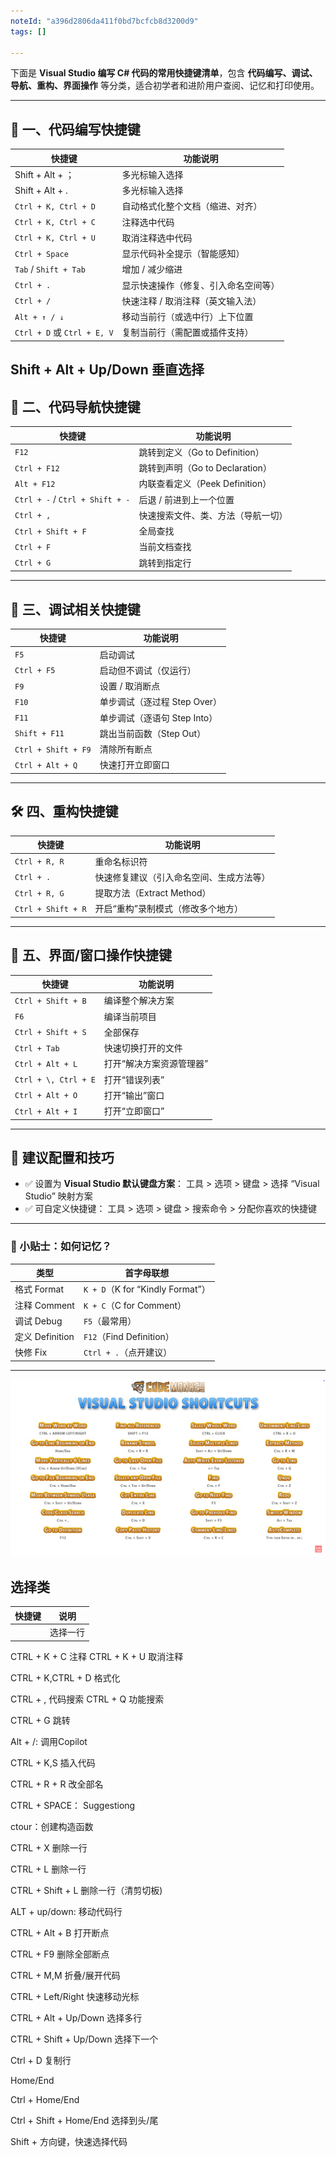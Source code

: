 ```yaml
---
noteId: "a396d2806da411f0bd7bcfcb8d3200d9"
tags: []

---
```


下面是 **Visual Studio 编写 C# 代码的常用快捷键清单**，包含 **代码编写、调试、导航、重构、界面操作** 等分类，适合初学者和进阶用户查阅、记忆和打印使用。

---

## 🧠 一、代码编写快捷键

| 快捷键                        | 功能说明               |
| -------------------------- | ------------------ |
| Shift + Alt + ；|多光标输入选择|
|Shift + Alt + . |多光标输入选择|
| `Ctrl + K, Ctrl + D`       | 自动格式化整个文档（缩进、对齐）   |
| `Ctrl + K, Ctrl + C`       | 注释选中代码             |
| `Ctrl + K, Ctrl + U`       | 取消注释选中代码           |
| `Ctrl + Space`             | 显示代码补全提示（智能感知）     |
| `Tab` / `Shift + Tab`      | 增加 / 减少缩进          |
| `Ctrl + .`                 | 显示快速操作（修复、引入命名空间等） |
| `Ctrl + /`                 | 快速注释 / 取消注释（英文输入法） |
| `Alt + ↑ / ↓`              | 移动当前行（或选中行）上下位置    |
| `Ctrl + D` 或 `Ctrl + E, V` | 复制当前行（需配置或插件支持）    |


Shift + Alt + Up/Down 垂直选择
---

## 🧭 二、代码导航快捷键

| 快捷键                             | 功能说明                     |
| ------------------------------- | ------------------------ |
| `F12`                           | 跳转到定义（Go to Definition）  |
| `Ctrl + F12`                    | 跳转到声明（Go to Declaration） |
| `Alt + F12`                     | 内联查看定义（Peek Definition）  |
| `Ctrl + -` / `Ctrl + Shift + -` | 后退 / 前进到上一个位置            |
| `Ctrl + ,`                      | 快速搜索文件、类、方法（导航一切）        |
| `Ctrl + Shift + F`              | 全局查找                     |
| `Ctrl + F`                      | 当前文档查找                   |
| `Ctrl + G`                      | 跳转到指定行                   |

---

## 🧰 三、调试相关快捷键

| 快捷键                 | 功能说明                |
| ------------------- | ------------------- |
| `F5`                | 启动调试                |
| `Ctrl + F5`         | 启动但不调试（仅运行）         |
| `F9`                | 设置 / 取消断点           |
| `F10`               | 单步调试（逐过程 Step Over） |
| `F11`               | 单步调试（逐语句 Step Into） |
| `Shift + F11`       | 跳出当前函数（Step Out）    |
| `Ctrl + Shift + F9` | 清除所有断点              |
| `Ctrl + Alt + Q`    | 快速打开立即窗口            |

---

## 🛠 四、重构快捷键

| 快捷键                | 功能说明                 |
| ------------------ | -------------------- |
| `Ctrl + R, R`      | 重命名标识符               |
| `Ctrl + .`         | 快速修复建议（引入命名空间、生成方法等） |
| `Ctrl + R, G`      | 提取方法（Extract Method） |
| `Ctrl + Shift + R` | 开启“重构”录制模式（修改多个地方）   |

---

## 📐 五、界面/窗口操作快捷键

| 快捷键                  | 功能说明          |
| -------------------- | ------------- |
| `Ctrl + Shift + B`   | 编译整个解决方案      |
| `F6`                 | 编译当前项目        |
| `Ctrl + Shift + S`   | 全部保存          |
| `Ctrl + Tab`         | 快速切换打开的文件     |
| `Ctrl + Alt + L`     | 打开“解决方案资源管理器” |
| `Ctrl + \, Ctrl + E` | 打开“错误列表”      |
| `Ctrl + Alt + O`     | 打开“输出”窗口      |
| `Ctrl + Alt + I`     | 打开“立即窗口”      |

---

## 🔁 建议配置和技巧

* ✅ 设置为 **Visual Studio 默认键盘方案**：
  工具 > 选项 > 键盘 > 选择 “Visual Studio” 映射方案
* ✅ 可自定义快捷键：
  工具 > 选项 > 键盘 > 搜索命令 > 分配你喜欢的快捷键

---

### 🧾 小贴士：如何记忆？

| 类型            | 首字母联想                          |
| ------------- | ------------------------------ |
| 格式 Format     | `K + D`（K for “Kindly Format”） |
| 注释 Comment    | `K + C`（C for Comment）         |
| 调试 Debug      | `F5`（最常用）                      |
| 定义 Definition | `F12`（Find Definition）         |
| 快修 Fix        | `Ctrl + .`（点开建议）               |

---



![vs快捷键](./images/cs-shortcut.png)

## 选择类

|快捷键|说明|
|---|---|
||选择一行|

CTRL + K + C  注释
CTRL + K + U  取消注释

CTRL + K,CTRL + D  格式化

CTRL + ,  代码搜索
CTRL + Q  功能搜索

CTRL + G  跳转

Alt + /: 调用Copilot

CTRL  + K,S 插入代码

CTRL + R + R 改全部名

CTRL + SPACE： Suggestiong

ctour：创建构造函数

CTRL + X 删除一行

CTRL + L 删除一行

CTRL + Shift + L  删除一行（清剪切板)

ALT + up/down: 移动代码行

CTRL + Alt + B  打开断点

CTRL + F9 删除全部断点

CTRL + M,M  折叠/展开代码

CTRL + Left/Right 快速移动光标

CTRL + Alt + Up/Down 选择多行

CTRL +   Shift + Up/Down  选择下一个

Ctrl + D  复制行

Home/End

Ctrl + Home/End

Ctrl + Shift + Home/End 选择到头/尾 

Shift + 方向键，快速选择代码


